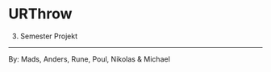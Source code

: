 # URThrow
3. Semester Projekt


----------------------------------------------------------------

By: Mads, Anders, Rune, Poul, Nikolas & Michael
